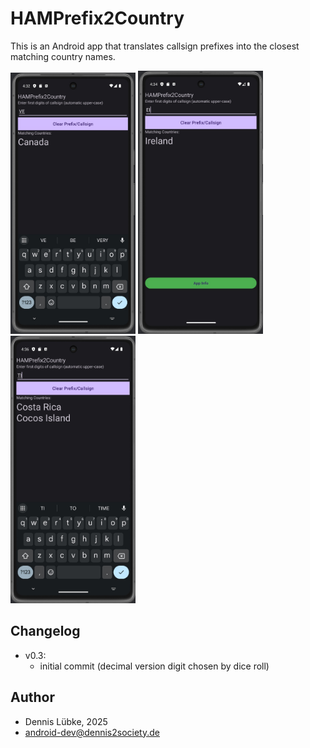 # HAMPrefix2Country
This is an Android app that translates callsign prefixes into the closest matching country names.

<p float="left">
<img src="https://github.com/dennis2society/HAMPrefix2Country/blob/main/screenshot_01.jpg" alt="Screenshot 01" width="200">
<img src="https://github.com/dennis2society/HAMPrefix2Country/blob/main/screenshot_02.jpg" alt="Screenshot 02" width="200">
<img src="https://github.com/dennis2society/HAMPrefix2Country/blob/main/screenshot_03.jpg" alt="Screenshot 03" width="200">
</p>


## Changelog
- v0.3:
  - initial commit (decimal version digit chosen by dice roll)

## Author
- Dennis Lübke, 2025
- android-dev@dennis2society.de
